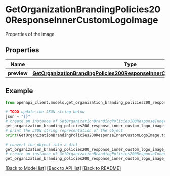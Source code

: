 # GetOrganizationBrandingPolicies200ResponseInnerCustomLogoImage

Properties of the image.

## Properties

Name | Type | Description | Notes
------------ | ------------- | ------------- | -------------
**preview** | [**GetOrganizationBrandingPolicies200ResponseInnerCustomLogoImagePreview**](GetOrganizationBrandingPolicies200ResponseInnerCustomLogoImagePreview.md) |  | [optional] 

## Example

```python
from openapi_client.models.get_organization_branding_policies200_response_inner_custom_logo_image import GetOrganizationBrandingPolicies200ResponseInnerCustomLogoImage

# TODO update the JSON string below
json = "{}"
# create an instance of GetOrganizationBrandingPolicies200ResponseInnerCustomLogoImage from a JSON string
get_organization_branding_policies200_response_inner_custom_logo_image_instance = GetOrganizationBrandingPolicies200ResponseInnerCustomLogoImage.from_json(json)
# print the JSON string representation of the object
print(GetOrganizationBrandingPolicies200ResponseInnerCustomLogoImage.to_json())

# convert the object into a dict
get_organization_branding_policies200_response_inner_custom_logo_image_dict = get_organization_branding_policies200_response_inner_custom_logo_image_instance.to_dict()
# create an instance of GetOrganizationBrandingPolicies200ResponseInnerCustomLogoImage from a dict
get_organization_branding_policies200_response_inner_custom_logo_image_from_dict = GetOrganizationBrandingPolicies200ResponseInnerCustomLogoImage.from_dict(get_organization_branding_policies200_response_inner_custom_logo_image_dict)
```
[[Back to Model list]](../README.md#documentation-for-models) [[Back to API list]](../README.md#documentation-for-api-endpoints) [[Back to README]](../README.md)


